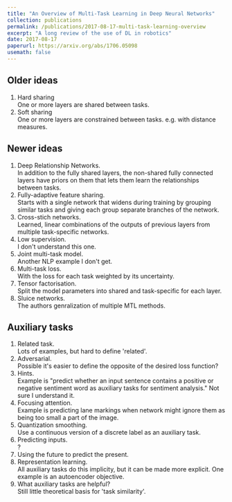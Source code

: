 ```yaml
---
title: "An Overview of Multi-Task Learning in Deep Neural Networks"
collection: publications
permalink: /publications/2017-08-17-multi-task-learning-overview
excerpt: "A long review of the use of DL in robotics"
date: 2017-08-17
paperurl: https://arxiv.org/abs/1706.05098
usemath: false
---
```


## Older ideas

1. Hard sharing  
One or more layers are shared between tasks.
2. Soft sharing  
One or more layers are constrained between tasks. e.g. with distance measures.

## Newer ideas

1. Deep Relationship Networks.  
In addition to the fully shared layers, the non-shared fully connected layers have priors on them that lets them learn the relationships between tasks.
2. Fully-adaptive feature sharing.  
Starts with a single network that widens during training by grouping similar tasks and giving each group separate branches of the network.
3. Cross-stich networks.  
Learned, linear combinations of the outputs of previous layers from multiple task-specific networks.
4. Low supervision.  
I don't understand this one.
5. Joint multi-task model.  
Another NLP example I don't get.
6. Multi-task loss.  
With the loss for each task weighted by its uncertainty.
7. Tensor factorisation.  
Split the model parameters into shared and task-specific for each layer.
8. Sluice networks.  
The authors genralization of multiple MTL methods.

## Auxiliary tasks

1. Related task.  
Lots of examples, but hard to define 'related'.
2. Adversarial.  
Possible it's easier to define the opposite of the desired loss function?
3. Hints.  
Example is "predict whether an input sentence contains a positive or negative sentiment word as auxiliary tasks for sentiment analysis." Not sure I understand it.
4. Focusing attention.  
Example is predicting lane markings when network might ignore them as being too small a part of the image.
5. Quantization smoothing.  
Use a continuous version of a discrete label as an auxiliary task.
6. Predicting inputs.  
?
7. Using the future to predict the present.
8. Representation learning.  
All auxiliary tasks do this implicity, but it can be made more explicit. One example is an autoencoder objective.
9. What auxiliary tasks are helpful?  
Still little theoretical basis for 'task similarity'.

